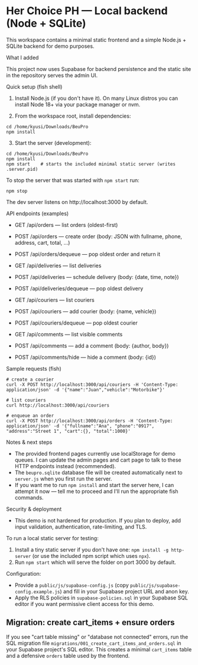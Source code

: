 # Her Choice PH — Local backend (Node + SQLite)

This workspace contains a minimal static frontend and a simple Node.js + SQLite backend for demo purposes.

What I added

This project now uses Supabase for backend persistence and the static site in the repository serves the admin UI.

Quick setup (fish shell)

1) Install Node.js (if you don't have it). On many Linux distros you can install Node 18+ via your package manager or nvm.

2) From the workspace root, install dependencies:

```fish
cd /home/kyusi/Downloads/BeuPro
npm install
```

3) Start the server (development):

```fish
cd /home/kyusi/Downloads/BeuPro
npm install
npm start    # starts the included minimal static server (writes .server.pid)
```

To stop the server that was started with `npm start` run:

```fish
npm stop
```

The dev server listens on http://localhost:3000 by default.

API endpoints (examples)

- GET /api/orders — list orders (oldest-first)
- POST /api/orders — create order (body: JSON with fullname, phone, address, cart, total, ...)
- POST /api/orders/dequeue — pop oldest order and return it

- GET /api/deliveries — list deliveries
- POST /api/deliveries — schedule delivery (body: {date, time, note})
- POST /api/deliveries/dequeue — pop oldest delivery

- GET /api/couriers — list couriers
- POST /api/couriers — add courier (body: {name, vehicle})
- POST /api/couriers/dequeue — pop oldest courier

- GET /api/comments — list visible comments
- POST /api/comments — add a comment (body: {author, body})
- POST /api/comments/hide — hide a comment (body: {id})

Sample requests (fish)

```fish
# create a courier
curl -X POST http://localhost:3000/api/couriers -H 'Content-Type: application/json' -d '{"name":"Juan","vehicle":"Motorbike"}'

# list couriers
curl http://localhost:3000/api/couriers

# enqueue an order
curl -X POST http://localhost:3000/api/orders -H 'Content-Type: application/json' -d '{"fullname":"Ana", "phone":"0917", "address":"Street 1", "cart":{}, "total":1000}'
```

Notes & next steps

- The provided frontend pages currently use localStorage for demo queues. I can update the admin pages and cart page to talk to these HTTP endpoints instead (recommended).
- The `beupro.sqlite` database file will be created automatically next to `server.js` when you first run the server.
- If you want me to run `npm install` and start the server here, I can attempt it now — tell me to proceed and I'll run the appropriate fish commands.

Security & deployment

- This demo is not hardened for production. If you plan to deploy, add input validation, authentication, rate-limiting, and TLS.

To run a local static server for testing:

1. Install a tiny static server if you don't have one: `npm install -g http-server` (or use the included npm script which uses `npx`).
2. Run `npm start` which will serve the folder on port 3000 by default.

Configuration:
- Provide a `public/js/supabase-config.js` (copy `public/js/supabase-config.example.js`) and fill in your Supabase project URL and anon key.
- Apply the RLS policies in `supabase-policies.sql` in your Supabase SQL editor if you want permissive client access for this demo.

Migration: create cart_items + ensure orders
-----------------------------------------
If you see "cart table missing" or "database not connected" errors, run the SQL migration file `migrations/001_create_cart_items_and_orders.sql` in your Supabase project's SQL editor. This creates a minimal `cart_items` table and a defensive `orders` table used by the frontend.
